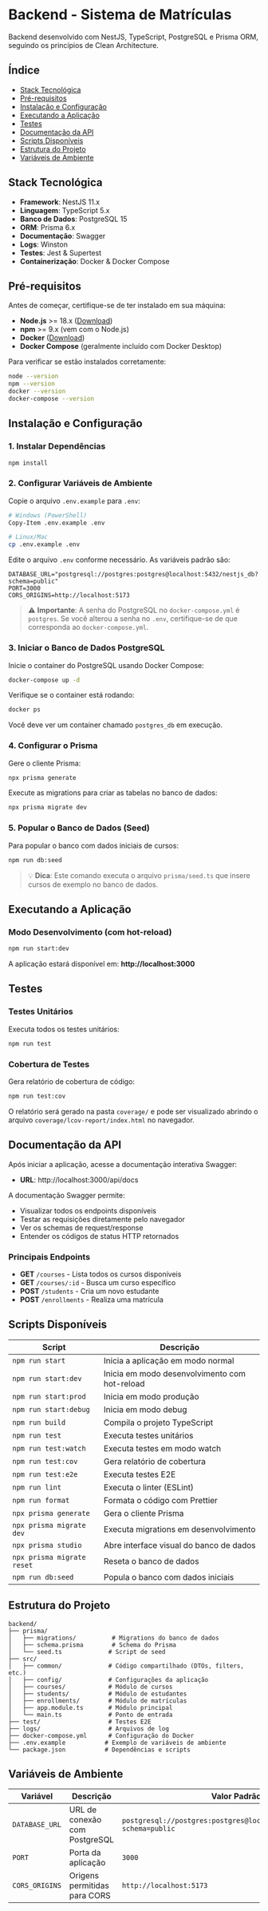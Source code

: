 # Backend - Sistema de Matrículas

Backend desenvolvido com NestJS, TypeScript, PostgreSQL e Prisma ORM, seguindo os princípios de Clean Architecture.

## Índice

- [Stack Tecnológica](#-stack-tecnológica)
- [Pré-requisitos](#-pré-requisitos)
- [Instalação e Configuração](#-instalação-e-configuração)
- [Executando a Aplicação](#-executando-a-aplicação)
- [Testes](#-testes)
- [Documentação da API](#-documentação-da-api)
- [Scripts Disponíveis](#-scripts-disponíveis)
- [Estrutura do Projeto](#-estrutura-do-projeto)
- [Variáveis de Ambiente](#-variáveis-de-ambiente)

## Stack Tecnológica

- **Framework**: NestJS 11.x
- **Linguagem**: TypeScript 5.x
- **Banco de Dados**: PostgreSQL 15
- **ORM**: Prisma 6.x
- **Documentação**: Swagger
- **Logs**: Winston
- **Testes**: Jest & Supertest
- **Containerização**: Docker & Docker Compose

## Pré-requisitos

Antes de começar, certifique-se de ter instalado em sua máquina:

- **Node.js** >= 18.x ([Download](https://nodejs.org/))
- **npm** >= 9.x (vem com o Node.js)
- **Docker** ([Download](https://www.docker.com/get-started))
- **Docker Compose** (geralmente incluído com Docker Desktop)

Para verificar se estão instalados corretamente:

```bash
node --version
npm --version
docker --version
docker-compose --version
```

## Instalação e Configuração

### 1. Instalar Dependências

```bash
npm install
```

### 2. Configurar Variáveis de Ambiente

Copie o arquivo `.env.example` para `.env`:

```bash
# Windows (PowerShell)
Copy-Item .env.example .env

# Linux/Mac
cp .env.example .env
```

Edite o arquivo `.env` conforme necessário. As variáveis padrão são:

```env
DATABASE_URL="postgresql://postgres:postgres@localhost:5432/nestjs_db?schema=public"
PORT=3000
CORS_ORIGINS=http://localhost:5173
```

> ⚠️ **Importante**: A senha do PostgreSQL no `docker-compose.yml` é `postgres`. Se você alterou a senha no `.env`, certifique-se de que corresponda ao `docker-compose.yml`.

### 3. Iniciar o Banco de Dados PostgreSQL

Inicie o container do PostgreSQL usando Docker Compose:

```bash
docker-compose up -d
```

Verifique se o container está rodando:

```bash
docker ps
```

Você deve ver um container chamado `postgres_db` em execução.

### 4. Configurar o Prisma

Gere o cliente Prisma:

```bash
npx prisma generate
```

Execute as migrations para criar as tabelas no banco de dados:

```bash
npx prisma migrate dev
```

### 5. Popular o Banco de Dados (Seed)

Para popular o banco com dados iniciais de cursos:

```bash
npm run db:seed
```

> 💡 **Dica**: Este comando executa o arquivo `prisma/seed.ts` que insere cursos de exemplo no banco de dados.

## Executando a Aplicação

### Modo Desenvolvimento (com hot-reload)

```bash
npm run start:dev
```

A aplicação estará disponível em: **http://localhost:3000**

## Testes

### Testes Unitários

Executa todos os testes unitários:

```bash
npm run test
```

### Cobertura de Testes

Gera relatório de cobertura de código:

```bash
npm run test:cov
```

O relatório será gerado na pasta `coverage/` e pode ser visualizado abrindo o arquivo `coverage/lcov-report/index.html` no navegador.

## Documentação da API

Após iniciar a aplicação, acesse a documentação interativa Swagger:

- **URL**: http://localhost:3000/api/docs

A documentação Swagger permite:
- Visualizar todos os endpoints disponíveis
- Testar as requisições diretamente pelo navegador
- Ver os schemas de request/response
- Entender os códigos de status HTTP retornados

### Principais Endpoints

- **GET** `/courses` - Lista todos os cursos disponíveis
- **GET** `/courses/:id` - Busca um curso específico
- **POST** `/students` - Cria um novo estudante
- **POST** `/enrollments` - Realiza uma matrícula

## Scripts Disponíveis

| Script | Descrição |
|--------|-----------|
| `npm run start` | Inicia a aplicação em modo normal |
| `npm run start:dev` | Inicia em modo desenvolvimento com hot-reload |
| `npm run start:prod` | Inicia em modo produção |
| `npm run start:debug` | Inicia em modo debug |
| `npm run build` | Compila o projeto TypeScript |
| `npm run test` | Executa testes unitários |
| `npm run test:watch` | Executa testes em modo watch |
| `npm run test:cov` | Gera relatório de cobertura |
| `npm run test:e2e` | Executa testes E2E |
| `npm run lint` | Executa o linter (ESLint) |
| `npm run format` | Formata o código com Prettier |
| `npx prisma generate` | Gera o cliente Prisma |
| `npx prisma migrate dev` | Executa migrations em desenvolvimento |
| `npx prisma studio` | Abre interface visual do banco de dados |
| `npx prisma migrate reset` | Reseta o banco de dados |
| `npm run db:seed` | Popula o banco com dados iniciais |

## Estrutura do Projeto

```
backend/
├── prisma/
│   ├── migrations/          # Migrations do banco de dados
│   ├── schema.prisma        # Schema do Prisma
│   └── seed.ts             # Script de seed
├── src/
│   ├── common/             # Código compartilhado (DTOs, filters, etc.)
│   ├── config/             # Configurações da aplicação
│   ├── courses/            # Módulo de cursos
│   ├── students/           # Módulo de estudantes
│   ├── enrollments/        # Módulo de matrículas
│   ├── app.module.ts       # Módulo principal
│   └── main.ts             # Ponto de entrada
├── test/                   # Testes E2E
├── logs/                   # Arquivos de log
├── docker-compose.yml      # Configuração do Docker
├── .env.example           # Exemplo de variáveis de ambiente
└── package.json           # Dependências e scripts
```

## Variáveis de Ambiente

| Variável | Descrição | Valor Padrão |
|----------|-----------|--------------|
| `DATABASE_URL` | URL de conexão com PostgreSQL | `postgresql://postgres:postgres@localhost:5432/nestjs_db?schema=public` |
| `PORT` | Porta da aplicação | `3000` |
| `CORS_ORIGINS` | Origens permitidas para CORS | `http://localhost:5173` |